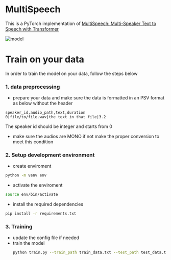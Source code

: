 # MultiSpeech

This is a PyTorch implementation of [MultiSpeech: Multi-Speaker Text to Speech with Transformer](https://arxiv.org/pdf/2006.04664.pdf)

![model](https://user-images.githubusercontent.com/61272193/175074608-12b98fbd-c102-4c55-af08-d2676787650f.png)

# Train on your data
In order to train the model on your data, follow the steps below 
### 1. data preprocessing 
* prepare your data and make sure the data is formatted in an PSV format as below without the header
```
speaker_id,audio_path,text,duration
0|file/to/file.wav|the text in that file|3.2
```
The speaker id should be integer and starts from 0
* make sure the audios are MONO if not make the proper conversion to meet this condition

### 2. Setup development environment
* create enviroment 
```bash
python -m venv env
```
* activate the enviroment
```bash
source env/bin/activate
```
* install the required dependencies
```bash
pip install -r requirements.txt
```

### 3. Training 
* update the config file if needed
* train the model 
  ```bash
  python train.py --train_path train_data.txt --test_path test_data.txt --checkpoint_dir outdir --epoch 100 --batch_size 64
  ```
